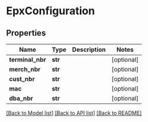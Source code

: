 # EpxConfiguration

## Properties
Name | Type | Description | Notes
------------ | ------------- | ------------- | -------------
**terminal_nbr** | **str** |  | [optional] 
**merch_nbr** | **str** |  | [optional] 
**cust_nbr** | **str** |  | [optional] 
**mac** | **str** |  | [optional] 
**dba_nbr** | **str** |  | [optional] 

[[Back to Model list]](../README.md#documentation-for-models) [[Back to API list]](../README.md#documentation-for-api-endpoints) [[Back to README]](../README.md)


